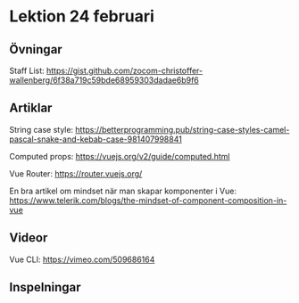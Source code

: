 # Lektion 24 februari

## Övningar

Staff List: https://gist.github.com/zocom-christoffer-wallenberg/6f38a719c59bde68959303dadae6b9f6

## Artiklar
String case style: https://betterprogramming.pub/string-case-styles-camel-pascal-snake-and-kebab-case-981407998841

Computed props: https://vuejs.org/v2/guide/computed.html

Vue Router: https://router.vuejs.org/

En bra artikel om mindset när man skapar komponenter i Vue: https://www.telerik.com/blogs/the-mindset-of-component-composition-in-vue

## Videor

Vue CLI: https://vimeo.com/509686164

## Inspelningar


